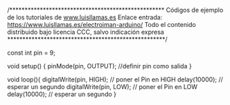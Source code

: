/***************************************************
Códigos de ejemplo de los tutoriales de www.luisllamas.es
Enlace entrada: https://www.luisllamas.es/electroiman-arduino/
Todo el contenido distribuido bajo licencia CCC, salvo indicación expresa
****************************************************/

const int pin = 9;

void setup() {
  pinMode(pin, OUTPUT);  //definir pin como salida
}
 
void loop(){
  digitalWrite(pin, HIGH);   // poner el Pin en HIGH
  delay(10000);               // esperar un segundo
  digitalWrite(pin, LOW);    // poner el Pin en LOW
  delay(10000);               // esperar un segundo
}